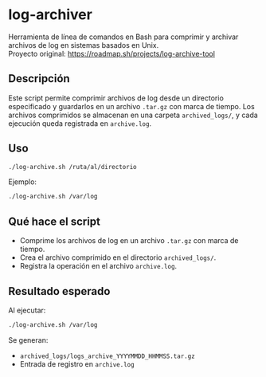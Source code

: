 # log-archiver

Herramienta de línea de comandos en Bash para comprimir y archivar archivos de log en sistemas basados en Unix.  
Proyecto original: https://roadmap.sh/projects/log-archive-tool

## Descripción

Este script permite comprimir archivos de log desde un directorio especificado y guardarlos en un archivo `.tar.gz` con marca de tiempo. Los archivos comprimidos se almacenan en una carpeta `archived_logs/`, y cada ejecución queda registrada en `archive.log`.

## Uso

```bash
./log-archive.sh /ruta/al/directorio
```

Ejemplo:

```bash
./log-archive.sh /var/log
```

## Qué hace el script

- Comprime los archivos de log en un archivo `.tar.gz` con marca de tiempo.
- Crea el archivo comprimido en el directorio `archived_logs/`.
- Registra la operación en el archivo `archive.log`.

## Resultado esperado

Al ejecutar:

```bash
./log-archive.sh /var/log
```

Se generan:

- `archived_logs/logs_archive_YYYYMMDD_HHMMSS.tar.gz`
- Entrada de registro en `archive.log`
